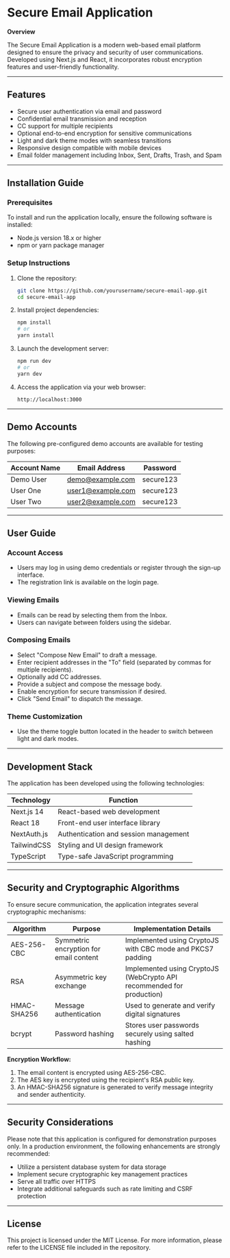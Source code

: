 # Secure Email Application

**Overview**

The Secure Email Application is a modern web-based email platform designed to ensure the privacy and security of user communications. Developed using Next.js and React, it incorporates robust encryption features and user-friendly functionality.

---

## Features

- Secure user authentication via email and password
- Confidential email transmission and reception
- CC support for multiple recipients
- Optional end-to-end encryption for sensitive communications
- Light and dark theme modes with seamless transitions
- Responsive design compatible with mobile devices
- Email folder management including Inbox, Sent, Drafts, Trash, and Spam

---

## Installation Guide

### Prerequisites

To install and run the application locally, ensure the following software is installed:

- Node.js version 18.x or higher
- npm or yarn package manager

### Setup Instructions

1. Clone the repository:

   ```bash
   git clone https://github.com/yourusername/secure-email-app.git
   cd secure-email-app
   ```

2. Install project dependencies:

   ```bash
   npm install
   # or
   yarn install
   ```

3. Launch the development server:

   ```bash
   npm run dev
   # or
   yarn dev
   ```

4. Access the application via your web browser:

   ```
   http://localhost:3000
   ```

---

## Demo Accounts

The following pre-configured demo accounts are available for testing purposes:

| Account Name | Email Address        | Password   |
|--------------|----------------------|------------|
| Demo User    | demo@example.com     | secure123  |
| User One     | user1@example.com    | secure123  |
| User Two     | user2@example.com    | secure123  |

---

## User Guide

### Account Access

- Users may log in using demo credentials or register through the sign-up interface.
- The registration link is available on the login page.

### Viewing Emails

- Emails can be read by selecting them from the Inbox.
- Users can navigate between folders using the sidebar.

### Composing Emails

- Select "Compose New Email" to draft a message.
- Enter recipient addresses in the "To" field (separated by commas for multiple recipients).
- Optionally add CC addresses.
- Provide a subject and compose the message body.
- Enable encryption for secure transmission if desired.
- Click "Send Email" to dispatch the message.

### Theme Customization

- Use the theme toggle button located in the header to switch between light and dark modes.

---

## Development Stack

The application has been developed using the following technologies:

| Technology   | Function                          |
|--------------|-----------------------------------|
| Next.js 14   | React-based web development       |
| React 18     | Front-end user interface library  |
| NextAuth.js  | Authentication and session management |
| TailwindCSS  | Styling and UI design framework   |
| TypeScript   | Type-safe JavaScript programming  |

---

## Security and Cryptographic Algorithms

To ensure secure communication, the application integrates several cryptographic mechanisms:

| Algorithm      | Purpose                                | Implementation Details                                   |
|----------------|----------------------------------------|----------------------------------------------------------|
| AES-256-CBC    | Symmetric encryption for email content | Implemented using CryptoJS with CBC mode and PKCS7 padding |
| RSA            | Asymmetric key exchange                | Implemented using CryptoJS (WebCrypto API recommended for production) |
| HMAC-SHA256    | Message authentication                 | Used to generate and verify digital signatures           |
| bcrypt         | Password hashing                       | Stores user passwords securely using salted hashing      |

**Encryption Workflow:**
1. The email content is encrypted using AES-256-CBC.
2. The AES key is encrypted using the recipient's RSA public key.
3. An HMAC-SHA256 signature is generated to verify message integrity and sender authenticity.

---

## Security Considerations

Please note that this application is configured for demonstration purposes only. In a production environment, the following enhancements are strongly recommended:

- Utilize a persistent database system for data storage
- Implement secure cryptographic key management practices
- Serve all traffic over HTTPS
- Integrate additional safeguards such as rate limiting and CSRF protection

---

## License

This project is licensed under the MIT License. For more information, please refer to the LICENSE file included in the repository.
